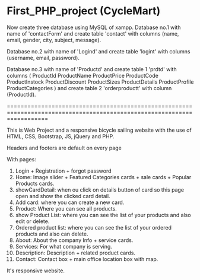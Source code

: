 # First_PHP_project (CycleMart)
Now create three database using MySQL of xampp.
Database no.1 with name of 'contactForm' and create table 'contact' with columns (name,	email, gender,	city,	subject, message).

Database no.2 with name of 'Logind' and create table 'logint' with columns (username, email, password).

Database no.3 with name of 'Productd' and create table 1 'prdtd' with columns (
ProductId
ProductName
ProductPrice
ProductCode
ProductInstock
ProductDiscount
ProductSizes
ProductDetails
ProductProfile
ProductCategories
) 
and create table 2 'orderproductt' with column (ProductId).

========================================================================================================================

This is Web Project and a responsive bicycle sailing website with the use of HTML, CSS, Bootstrap, JS, jQuery and PHP.

Headers and footers are default on every page

With pages:
1. Login  + Registration + forgot password
2. Home: Image slider + Featured Categories cards + sale cards + Popular Products cards.
3. showCardDetail: when ou click on details button of card so this page open and show the clicked card detail.
4. Add card: where you can create  a new card.
5. Product: Where you can see all products.
6. show Product List: where you can see the list of your products and also edit or delete.
7. Ordered product list: where you can see the list of your ordered products and also can delete.
8. About: About the company Info + service cards.
9. Services: For what company is serving.
10. Description: Description + related product cards.
12. Contact: Contact box + main office location box with map.

It's responsive website.
